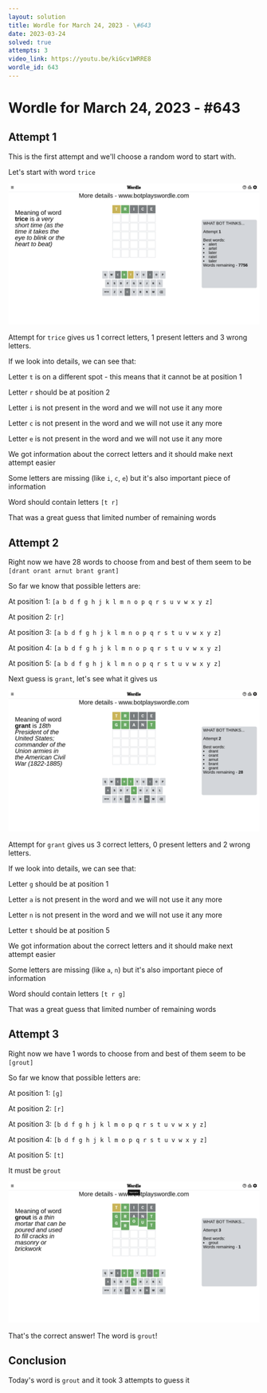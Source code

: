 ```yaml
---
layout: solution
title: Wordle for March 24, 2023 - \#643
date: 2023-03-24
solved: true
attempts: 3
video_link: https://youtu.be/kiGcv1WRRE8
wordle_id: 643
---
```


# Wordle for March 24, 2023 - \#643

## Attempt 1

This is the first attempt and we'll choose a random word to start with.

Let's start with word `trice`

![Attempt 1](2023-03-24/attempt-1.png)

Attempt for `trice` gives us 1 correct letters, 1 present letters and 3 wrong letters.

If we look into details, we can see that:

Letter `t` is on a different spot - this means that it cannot be at position 1

Letter `r` should be at position 2

Letter `i` is not present in the word and we will not use it any more

Letter `c` is not present in the word and we will not use it any more

Letter `e` is not present in the word and we will not use it any more

We got information about the correct letters and it should make next attempt easier

Some letters are missing (like `i`, `c`, `e`) but it's also important piece of information

Word should contain letters `[t r]`

That was a great guess that limited number of remaining words



## Attempt 2

Right now we have 28 words to choose from and best of them seem to be `[drant orant arnut brant grant]`

So far we know that possible letters are:

At position 1: `[a b d f g h j k l m n o p q r s u v w x y z]`

At position 2: `[r]`

At position 3: `[a b d f g h j k l m n o p q r s t u v w x y z]`

At position 4: `[a b d f g h j k l m n o p q r s t u v w x y z]`

At position 5: `[a b d f g h j k l m n o p q r s t u v w x y z]`

Next guess is `grant`, let's see what it gives us

![Attempt 2](2023-03-24/attempt-2.png)

Attempt for `grant` gives us 3 correct letters, 0 present letters and 2 wrong letters.

If we look into details, we can see that:

Letter `g` should be at position 1

Letter `a` is not present in the word and we will not use it any more

Letter `n` is not present in the word and we will not use it any more

Letter `t` should be at position 5

We got information about the correct letters and it should make next attempt easier

Some letters are missing (like `a`, `n`) but it's also important piece of information

Word should contain letters `[t r g]`

That was a great guess that limited number of remaining words



## Attempt 3

Right now we have 1 words to choose from and best of them seem to be `[grout]`

So far we know that possible letters are:

At position 1: `[g]`

At position 2: `[r]`

At position 3: `[b d f g h j k l m o p q r s t u v w x y z]`

At position 4: `[b d f g h j k l m o p q r s t u v w x y z]`

At position 5: `[t]`

It must be `grout`

![Attempt 3](2023-03-24/attempt-3.png)

That's the correct answer! The word is `grout`!

## Conclusion

Today's word is `grout` and it took 3 attempts to guess it

